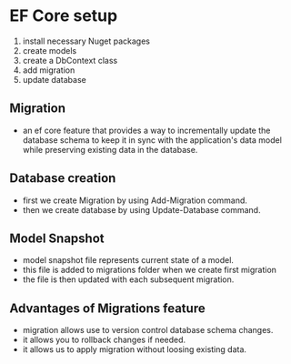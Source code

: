 # EF Core setup
1. install necessary Nuget packages
2. create models
3. create a DbContext class
4. add migration
5. update database

## Migration
- an ef core feature that provides a way to incrementally update the database schema to keep it in sync with the application's data model while preserving existing data in the database.

## Database creation
- first we create Migration by using Add-Migration command.
- then we create database by using Update-Database command.

## Model Snapshot
- model snapshot file represents current state of a model.
- this file is added to migrations folder when we create first migration
- the file is then updated with each subsequent migration.

## Advantages of Migrations feature
- migration allows use to version control database schema changes.
- it allows you to rollback changes if needed.
- it allows us to apply migration without loosing existing data.